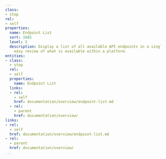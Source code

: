 ```yaml
---
class:
- stop
rel:
- self
properties:
  name: Endpoint List
  sort: 1681
  level: 2
  description: Display a list of all available API endpoints in a single list for
    easy review of what is available within a platform.
entities:
- class:
  - stop
  rel:
  - self
  properties:
    name: Endpoint List
  links:
  - rel:
    - self
    href: documentation/overview/endpoint-list.md
  - rel:
    - parent
    href: documentation/overview/
links:
- rel:
  - self
  href: documentation/overview/endpoint-list.md
- rel:
  - parent
  href: documentation/overview/
...
```

